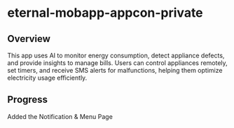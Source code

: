 # eternal-mobapp-appcon-private

## Overview
This app uses AI to monitor energy consumption, detect appliance defects, and provide insights to manage bills. Users can control appliances remotely, set timers, and receive SMS alerts for malfunctions, helping them optimize electricity usage efficiently.

## Progress
Added the Notification & Menu Page